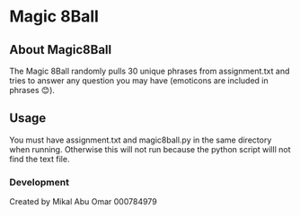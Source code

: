 # Magic 8Ball
## About Magic8Ball
The Magic 8Ball randomly pulls 30 unique phrases from assignment.txt and tries to answer any question you may have (emoticons are included in phrases 😊).

## Usage
You must have assignment.txt and magic8ball.py in the same directory when running. Otherwise this will not run because the python script willl not find the text file.

### Development
Created by Mikal Abu Omar 000784979
